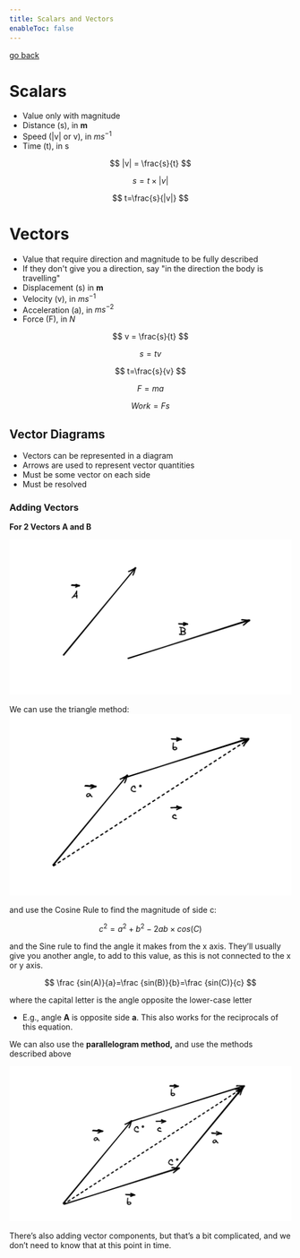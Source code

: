 ```yaml
---
title: Scalars and Vectors
enableToc: false
---
```


[go back](Subjects/Physics.md)

# Scalars

-   Value only with magnitude
-   Distance (s), in **m**
-   Speed (|v| or v), in $ms^{-1}$
-   Time (t), in s

$$ |v| = \frac{s}{t} $$

$$ s = t\times|v| $$

$$ t=\frac{s}{|v|} $$

# Vectors

-   Value that require direction and magnitude to be fully described
-   If they don't give you a direction, say "in the direction the body is travelling"
-   Displacement (s) in **m**
-   Velocity (v), in $ms^{-1}$
-   Acceleration (a), in $ms^{-2}$
-   Force (F), in $N$

$$ v = \frac{s}{t} $$

$$ s = tv $$

$$ t=\frac{s}{v} $$

$$ F=ma $$

$$ Work=Fs $$

## Vector Diagrams

-   Vectors can be represented in a diagram
-   Arrows are used to represent vector quantities
-   Must be some vector on each side
-   Must be resolved

### Adding Vectors

******************************************For 2 Vectors A and B******************************************

![](11SubjectImages/vec.png)

We can use the triangle method:
![](11SubjectImages/tri.png)


and use the Cosine Rule to find the magnitude of side c:

$$ c^2=a^2+b^2-2ab\times cos(C) $$

and the Sine rule to find the angle it makes from the x axis. They’ll usually give you another angle, to add to this value, as this is not connected to the x or y axis.

$$ \frac {sin(A)}{a}=\frac {sin(B)}{b}=\frac {sin(C)}{c} $$

where the capital letter is the angle opposite the lower-case letter
- E.g., angle **A** is opposite side **a**. 
This also works for the reciprocals of this equation.


We can also use the ******parallelogram method,****** and use the methods described above

![](11SubjectImages/para.png)

There’s also adding vector components, but that’s a bit complicated, and we don’t need to know that at this point in time.